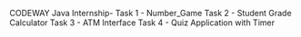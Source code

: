 CODEWAY Java Internship-
Task 1 - Number_Game
Task 2 - Student Grade Calculator
Task 3 - ATM Interface
Task 4 - Quiz Application with Timer
